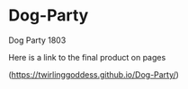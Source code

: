 # Dog-Party
Dog Party 1803

Here is a link to the final product on pages 

(https://twirlinggoddess.github.io/Dog-Party/)
